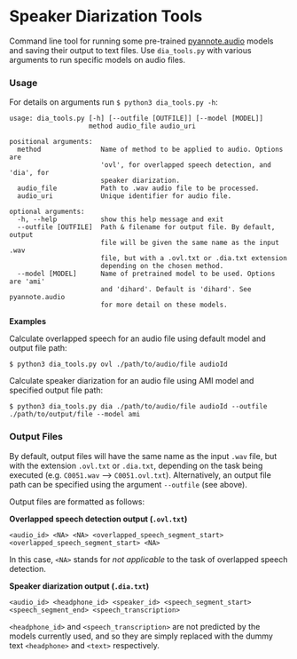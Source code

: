 # Speaker Diarization Tools
Command line tool for running some pre-trained [pyannote.audio](https://github.com/pyannote/pyannote-audio) models and saving their output to text files. Use `dia_tools.py` with various arguments to run specific models on audio files.

### Usage

For details on arguments run `$ python3 dia_tools.py -h`:

```
usage: dia_tools.py [-h] [--outfile [OUTFILE]] [--model [MODEL]]
                    method audio_file audio_uri

positional arguments:
  method               Name of method to be applied to audio. Options are
                       'ovl', for overlapped speech detection, and 'dia', for
                       speaker diarization.
  audio_file           Path to .wav audio file to be processed.
  audio_uri            Unique identifier for audio file.

optional arguments:
  -h, --help           show this help message and exit
  --outfile [OUTFILE]  Path & filename for output file. By default, output
                       file will be given the same name as the input .wav
                       file, but with a .ovl.txt or .dia.txt extension
                       depending on the chosen method.
  --model [MODEL]      Name of pretrained model to be used. Options are 'ami'
                       and 'dihard'. Default is 'dihard'. See pyannote.audio
                       for more detail on these models.
```

**Examples**

Calculate overlapped speech for an audio file using default model and output file path:
```
$ python3 dia_tools.py ovl ./path/to/audio/file audioId
```

Calculate speaker diarization for an audio file using AMI model and specified output file path:
```
$ python3 dia_tools.py dia ./path/to/audio/file audioId --outfile ./path/to/output/file --model ami
```

### Output Files
By default, output files will have the same name as the input `.wav` file, but with the extension `.ovl.txt` or `.dia.txt`, depending on the task being executed (e.g. `C0051.wav` --> `C0051.ovl.txt`). Alternatively, an output file path can be specified using the argument `--outfile` (see above).


Output files are formatted as follows:

**Overlapped speech detection output (`.ovl.txt`)**
```
<audio_id> <NA> <NA> <overlapped_speech_segment_start> <overlapped_speech_segment_start> <NA>
```
In this case, `<NA>` stands for _not applicable_ to the task of overlapped speech detection.

**Speaker diarization output (`.dia.txt`)**
```
<audio_id> <headphone_id> <speaker_id> <speech_segment_start> <speech_segment_end> <speech_transcription>
```
`<headphone_id>` and `<speech_transcription>` are not predicted by the models currently used, and so they are simply replaced with the dummy text `<headphone>` and `<text>` respectively.
